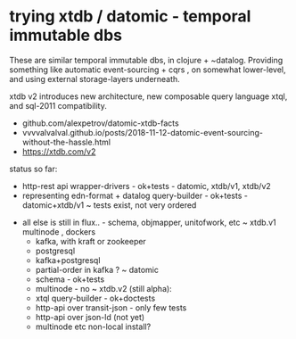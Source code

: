 # trying xtdb / datomic - temporal immutable dbs

These are similar temporal immutable dbs, in clojure + ~datalog. 
Providing something like automatic event-sourcing + cqrs , on somewhat lower-level, and using external storage-layers underneath.

xtdb v2 introduces new architecture, new composable query language xtql, and sql-2011 compatibility.

* github.com/alexpetrov/datomic-xtdb-facts
* vvvvalvalval.github.io/posts/2018-11-12-datomic-event-sourcing-without-the-hassle.html
* https://xtdb.com/v2

status so far: 
 + http-rest api wrapper-drivers - ok+tests - datomic, xtdb/v1, xtdb/v2
 + representing edn-format + datalog query-builder - ok+tests - datomic+xtdb/v1
 ~ tests exist, not very ordered
 - all else is still in flux.. - schema, objmapper, unitofwork, etc
 ~ xtdb.v1 multinode , dockers
 	+ kafka, with kraft or zookeeper
	+ postgresql
	+ kafka+postgresql
	- partial-order in kafka ?
 ~ datomic
 	+ schema - ok+tests
 	- multinode - no
 ~ xtdb.v2 (still alpha):
	+ xtql query-builder - ok+doctests 
	+ http-api over transit-json - only few tests
	- http-api over json-ld (not yet)
	- multinode etc non-local install?

